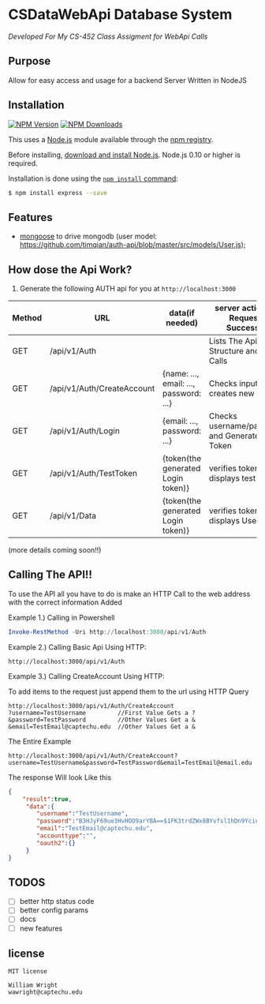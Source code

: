# CSDataWebApi Database System 
*Developed For My CS-452 Class Assigment for WebApi Calls*
## Purpose
Allow for easy access and usage for a backend Server Written in NodeJS
## Installation
 [![NPM Version][npm-image]][npm-url]
 [![NPM Downloads][downloads-image]][downloads-url]
  
This uses a [Node.js](https://nodejs.org/en/) module available through the
[npm registry](https://www.npmjs.com/).

Before installing, [download and install Node.js](https://nodejs.org/en/download/).
Node.js 0.10 or higher is required.

Installation is done using the
[`npm install` command](https://docs.npmjs.com/getting-started/installing-npm-packages-locally):

```bash
$ npm install express --save
```


## Features
- [mongoose](https://github.com/Automattic/mongoose) to drive mongodb (user model: https://github.com/timqian/auth-api/blob/master/src/models/User.js);
## How dose the Api Work?

1. Generate the following AUTH api for you at `http://localhost:3000`


|Method| URL                        | data(if needed)                        | server action(The Request is Successful)          |
| ---- |----------------------------| ---------------------------------------| --------------------------------------------------|
| GET | /api/v1/Auth                |                                        |Lists The Api Structure and usage Calls            |
| GET | /api/v1/Auth/CreateAccount  | {name: ..., email: ..., password: ...} |Checks inputs and creates new Account              |
| GET | /api/v1/Auth/Login          | {email: ..., password: ...}            |Checks username/passwords and Generates APi Token  |
| GET | /api/v1/Auth/TestToken      | {token(the generated Login token)}           |verifies token and displays test data              |
| GET | /api/v1/Data                | {token(the generated Login token)}           |verifies token and displays Users Data             |

(more details coming soon!!)

## Calling The API!!
To use the API all you have to do is make an HTTP Call to the web address with the correct information Added

Example 1.) Calling in Powershell
```powershell
Invoke-RestMethod -Uri http://localhost:3000/api/v1/Auth
```
Example 2.) Calling Basic Api Using HTTP:
```http
http://localhost:3000/api/v1/Auth
```
Example 3.) Calling CreateAccount Using HTTP:

To add items to the request just append them to the url using HTTP Query
 ```http
http://localhost:3000/api/v1/Auth/CreateAccount
?username=TestUsername         //First Value Gets a ?
&password=TestPassword         //Other Values Get a &
&email=TestEmail@captechu.edu  //Other Values Get a &
 ```
The Entire Example
```http
http://localhost:3000/api/v1/Auth/CreateAccount?username=TestUsername&password=TestPassword&email=TestEmail@email.edu
```
The response Will look Like this
```json
{
    "result":true,
     "data":{
        "username":"TestUsername",
        "password":"B3HJyF69ue3HvHOO9arYBA==$1FK3trdZWx8BYvfsl1hDn9Yciu4PwBGUiVxGKFRYGN//jArcRA501rQOdPJOuZrbeIKBP30bcMYbOYNe+vpHkw==",
        "email":"TestEmail@captechu.edu",
        "accounttype":"",
        "oauth2":{}
     }
}
```






## TODOS

   - [ ] better http status code
   - [ ] better config params
   - [ ] docs
   - [ ] new features

## license
    MIT license
    
    William Wright
    wawright@captechu.edu
[npm-image]: https://img.shields.io/npm/v/express.svg
[npm-url]: https://npmjs.org/package/express
[downloads-image]: https://img.shields.io/npm/dm/express.svg
[downloads-url]: https://npmjs.org/package/express
